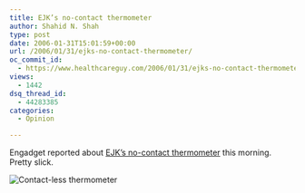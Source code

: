 ```yaml
---
title: EJK’s no-contact thermometer
author: Shahid N. Shah
type: post
date: 2006-01-31T15:01:59+00:00
url: /2006/01/31/ejks-no-contact-thermometer/
oc_commit_id:
  - https://www.healthcareguy.com/2006/01/31/ejks-no-contact-thermometer/1478768997
views:
  - 1442
dsq_thread_id:
  - 44283385
categories:
  - Opinion

---
```

Engadget reported about [EJK&#8217;s no-contact thermometer][1] this morning. Pretty slick.

![Contact-less thermometer][2]

 [1]: http://www.engadget.com/2006/01/31/ejks-no-contact-thermometer/
 [2]: http://www.engadget.com/media/2006/01/1.jpg